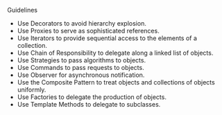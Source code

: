 Guidelines

+	Use Decorators to avoid hierarchy explosion.
+	Use Proxies to serve as sophisticated references.
+	Use Iterators to provide sequential access to the elements of a collection.
+	Use Chain of Responsibility to delegate along a linked list of objects.
+	Use Strategies to pass algorithms to objects.
+	Use Commands to pass requests to objects.
+	Use Observer for asynchronous notification.
+	Use the Composite Pattern to treat objects and collections of objects uniformly.
+	Use Factories to delegate the production of objects.
+	Use Template Methods to delegate to subclasses.
